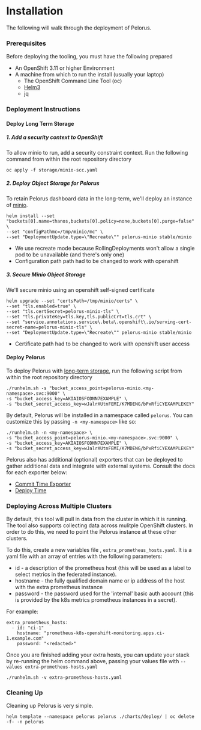 # Installation

The following will walk through the deployment of Pelorus.

### Prerequisites

Before deploying the tooling, you must have the following prepared

* An OpenShift 3.11 or higher Environment
* A machine from which to run the install (usually your laptop)
  * The OpenShift Command Line Tool (oc)
  * [Helm3](https://github.com/helm/helm/releases)
  * jq

### Deployment Instructions

#### Deploy Long Term Storage

##### 1. Add a security context to OpenShift

To allow minio to run, add a security constraint context. Run the following command from within the root repository directory

```
oc apply -f storage/minio-scc.yaml
```

##### 2. Deploy Object Storage for Pelorus

To retain Pelorus dashboard data in the long-term, we'll deploy an instance of [minio](https://github.com/helm/charts/tree/master/stable/minio).

```
helm install --set "buckets[0].name=thanos,buckets[0].policy=none,buckets[0].purge=false" \
--set "configPathmc=/tmp/minio/mc" \
--set "DeploymentUpdate.type=\"Recreate\"" pelorus-minio stable/minio
```

* We use recreate mode because RollingDeployments won't allow a single pod to be unavailable (and there's only one)
* Configuration path path had to be changed to work with openshift

##### 3. Secure Minio Object Storage

We'll secure minio using an openshift self-signed certificate

```
helm upgrade --set "certsPath=/tmp/minio/certs" \
--set "tls.enabled=true" \
--set "tls.certSecret=pelorus-minio-tls" \
--set "tls.privateKey=tls.key,tls.publicCrt=tls.crt" \
--set "service.annotations.service\.beta\.openshift\.io/serving-cert-secret-name=pelorus-minio-tls" \
--set "DeploymentUpdate.type=\"Recreate\"" pelorus-minio stable/minio
```

* Certificate path had to be changed to work with openshift user access

#### Deploy Pelorus

To deploy Pelorus with [long-term storage](/docs/Storage.md), run the following script from within the root repository directory

```
./runhelm.sh -s "bucket_access_point=pelorus-minio.<my-namespace>.svc:9000" \
-s "bucket_access_key=AKIAIOSFODNN7EXAMPLE" \
-s "bucket_secret_access_key=wJalrXUtnFEMI/K7MDENG/bPxRfiCYEXAMPLEKEY"
```

By default, Pelorus will be installed in a namespace called `pelorus`. You can customize this by passing `-n <my-namespace>` like so:

```
./runhelm.sh -n <my-namespace> \
-s "bucket_access_point=pelorus-minio.<my-namespace>.svc:9000" \
-s "bucket_access_key=AKIAIOSFODNN7EXAMPLE" \
-s "bucket_secret_access_key=wJalrXUtnFEMI/K7MDENG/bPxRfiCYEXAMPLEKEY"
```

Pelorus also has additional (optional) exporters that can be deployed to gather additional data and integrate with external systems. Consult the docs for each exporter below:

* [Commit Time Exporter](/docs/Configuration.md#commit-time-exporter)
* [Deploy Time](/docs/Configuration.md#deploy-time-exporter)

### Deploying Across Multiple Clusters

By default, this tool will pull in data from the cluster in which it is running. The tool also supports collecting data across mulitple OpenShift clusters. In order to do this, we need to point the Pelorus instance at these other clusters.

To do this, create a new variables file , `extra_prometheus_hosts.yaml`.  It is a yaml file with an array of entries with the following parameters:

* id - a description of the prometheus host (this will be used as a label to select metrics in the federated instance).
* hostname - the fully qualified domain name or ip address of the host with the extra prometheus instance
* password - the password used for the 'internal' basic auth account (this is provided by the k8s metrics prometheus instances in a secret).

For example:

    extra_prometheus_hosts:
      - id: "ci-1"
        hostname: "prometheus-k8s-openshift-monitoring.apps.ci-1.example.com"
        password: "<redacted>"

Once you are finished adding your extra hosts, you can update your stack by re-running the helm command above, passing your values file with `--values extra-prometheus-hosts.yaml`

```
./runhelm.sh -v extra-prometheus-hosts.yaml
```

### Cleaning Up

Cleaning up Pelorus is very simple.

    helm template --namespace pelorus pelorus ./charts/deploy/ | oc delete -f- -n pelorus

